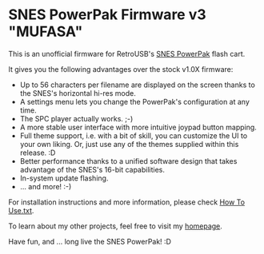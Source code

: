 # SNES PowerPak Firmware v3 "MUFASA"

This is an unofficial firmware for RetroUSB's [SNES PowerPak](http://www.retrousb.com/product_info.php?cPath=24&products_id=84) flash cart.

It gives you the following advantages over the stock v1.0X firmware:
* Up to 56 characters per filename are displayed on the screen thanks to the SNES's horizontal hi-res mode.
* A settings menu lets you change the PowerPak's configuration at any time.
* The SPC player actually works. ;-)
* A more stable user interface with more intuitive joypad button mapping.
* Full theme support, i.e. with a bit of skill, you can customize the UI to your own liking. Or, just use any of the themes supplied within this release. :D
* Better performance thanks to a unified software design that takes advantage of the SNES's 16-bit capabilities.
* In-system update flashing.
* ... and more! :-)

For installation instructions and more information, please check [How To Use.txt](https://github.com/Ramsis-SNES/snes-powerpak-firmware-v3/blob/master/How%20To%20Use.txt).

To learn about my other projects, feel free to visit my [homepage](http://manuloewe.de).

Have fun, and ... long live the SNES PowerPak! :D
